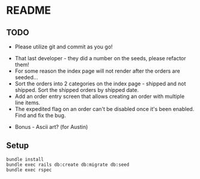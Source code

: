 # README

## TODO

* Please utilize git and commit as you go!

- That last developer - they did a number on the seeds, please refactor them!
- For some reason the index page will not render after the orders are seeded...
- Sort the orders into 2 categories on the index page - shipped and not shipped.  Sort the shipped orders by shipped date.
- Add an order entry screen that allows creating an order with multiple line items.
- The expedited flag on an order can't be disabled once it's been enabled. Find and fix the bug.

* Bonus - Ascii art? (for Austin)
## Setup

```
bundle install
bundle exec rails db:create db:migrate db:seed
bundle exec rspec
```
